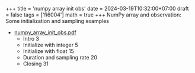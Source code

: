 +++
title = 'numpy array init obs'
date = 2024-03-19T10:32:00+07:00
draft = false
tags = ['fi6004']
math = true
+++
NumPy array and observation: Some initialization and sampling examples
<!--more-->

+ [numpy_array_init_obs.pdf](https://osf.io/ewp5s)
  - Intro 3
  - Initialize with integer 5
  - Initialize with float 15
  - Duration and sampling rate 20
  - Closing 31
